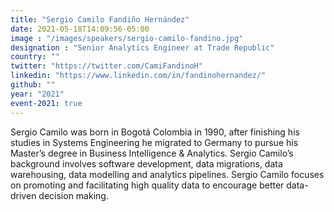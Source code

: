 ```yaml
---
title: "Sergio Camilo Fandiño Hernández"
date: 2021-05-18T14:09:56-05:00
image : "/images/speakers/sergio-camilo-fandino.jpg"
designation : "Senior Analytics Engineer at Trade Republic"
country: ""
twitter: "https://twitter.com/CamiFandinoH"
linkedin: "https://www.linkedin.com/in/fandinohernandez/"
github: ""
year: "2021"
event-2021: true
---
```


Sergio Camilo was born in Bogotá Colombia in 1990, after finishing his studies in Systems Engineering he migrated to Germany to pursue his Master’s degree in Business Intelligence & Analytics. Sergio Camilo’s background involves software development, data migrations, data warehousing, data modelling and analytics pipelines. Sergio Camilo focuses on promoting and facilitating high quality data to encourage better data-driven decision making.